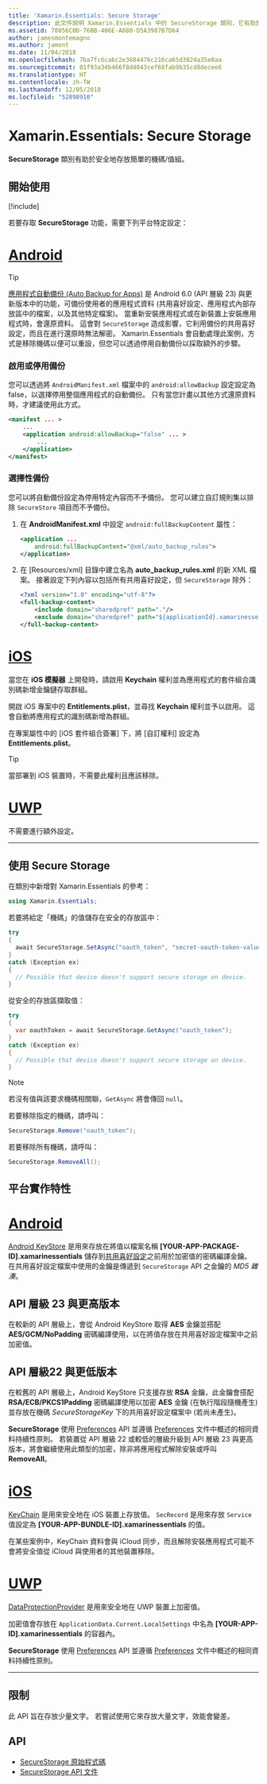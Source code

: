 ```yaml
---
title: 'Xamarin.Essentials: Secure Storage'
description: 此文件說明 Xamarin.Essentials 中的 SecureStorage 類別，它有助於安全地存放簡單的機碼/值組。 此文件討論如何使用該類別、平台實作特性與限制。
ms.assetid: 78856C0D-76BB-406E-A880-D5A3987B7D64
author: jamesmontemagno
ms.author: jamont
ms.date: 11/04/2018
ms.openlocfilehash: 7ba7fc6cabc2e3684476c216ca65d3824a35e8aa
ms.sourcegitcommit: 01f93a34b466f8d4043cef68fab9b35cd8decee6
ms.translationtype: HT
ms.contentlocale: zh-TW
ms.lasthandoff: 12/05/2018
ms.locfileid: "52898910"
---
```

# <a name="xamarinessentials-secure-storage"></a>Xamarin.Essentials: Secure Storage

**SecureStorage** 類別有助於安全地存放簡單的機碼/值組。

## <a name="get-started"></a>開始使用

[!include[](~/essentials/includes/get-started.md)]

若要存取 **SecureStorage** 功能，需要下列平台特定設定：

# <a name="androidtabandroid"></a>[Android](#tab/android)

> [!TIP]
> [應用程式自動備份 (Auto Backup for Apps)](https://developer.android.com/guide/topics/data/autobackup) 是 Android 6.0 (API 層級 23) 與更新版本中的功能，可備份使用者的應用程式資料 (共用喜好設定、應用程式內部存放區中的檔案，以及其他特定檔案)。 當重新安裝應用程式或在新裝置上安裝應用程式時，會還原資料。 這會對 `SecureStorage` 造成影響，它利用備份的共用喜好設定，而且在進行還原時無法解密。 Xamarin.Essentials 會自動處理此案例，方式是移除機碼以便可以重設，但您可以透過停用自動備份以採取額外的步驟。

### <a name="enable-or-disable-backup"></a>啟用或停用備份
您可以透過將 `AndroidManifest.xml` 檔案中的 `android:allowBackup` 設定設定為 false，以選擇停用整個應用程式的自動備份。 只有當您計畫以其他方式還原資料時，才建議使用此方式。

```xml
<manifest ... >
    ...
    <application android:allowBackup="false" ... >
        ...
    </application>
</manifest>
```

### <a name="selective-backup"></a>選擇性備份
您可以將自動備份設定為停用特定內容而不予備份。 您可以建立自訂規則集以排除 `SecureStore` 項目而不予備份。

1. 在 **AndroidManifest.xml** 中設定 `android:fullBackupContent` 屬性：

    ```xml
    <application ...
        android:fullBackupContent="@xml/auto_backup_rules">
    </application>
    ```

2. 在 [Resources/xml] 目錄中建立名為 **auto_backup_rules.xml** 的新 XML 檔案。 接著設定下列內容以包括所有共用喜好設定，但 `SecureStorage` 除外：

    ```xml
    <?xml version="1.0" encoding="utf-8"?>
    <full-backup-content>
        <include domain="sharedpref" path="."/>
        <exclude domain="sharedpref" path="${applicationId}.xamarinessentials.xml"/>
    </full-backup-content>
    ```

# <a name="iostabios"></a>[iOS](#tab/ios)

當您在 **iOS 模擬器** 上開發時，請啟用 **Keychain** 權利並為應用程式的套件組合識別碼新增金鑰鏈存取群組。 

開啟 iOS 專案中的 **Entitlements.plist**，並尋找 **Keychain** 權利並予以啟用。 這會自動將應用程式的識別碼新增為群組。

在專案屬性中的 [iOS 套件組合簽署] 下，將 [自訂權利] 設定為 **Entitlements.plist**。

> [!TIP]
> 當部署到 iOS 裝置時，不需要此權利且應該移除。

# <a name="uwptabuwp"></a>[UWP](#tab/uwp)

不需要進行額外設定。

-----

## <a name="using-secure-storage"></a>使用 Secure Storage

在類別中新增對 Xamarin.Essentials 的參考：

```csharp
using Xamarin.Essentials;
```

若要將給定「機碼」的值儲存在安全的存放區中：

```csharp
try
{
  await SecureStorage.SetAsync("oauth_token", "secret-oauth-token-value");
}
catch (Exception ex)
{
  // Possible that device doesn't support secure storage on device.
}
```

從安全的存放區擷取值：

```csharp
try
{
  var oauthToken = await SecureStorage.GetAsync("oauth_token");
}
catch (Exception ex)
{
  // Possible that device doesn't support secure storage on device.
}
```

> [!NOTE]
> 若沒有值與該要求機碼相關聯，`GetAsync` 將會傳回 `null`。

若要移除指定的機碼，請呼叫：

```csharp
SecureStorage.Remove("oauth_token");
```

若要移除所有機碼，請呼叫：

```csharp
SecureStorage.RemoveAll();
```


## <a name="platform-implementation-specifics"></a>平台實作特性

# <a name="androidtabandroid"></a>[Android](#tab/android)

[Android KeyStore](https://developer.android.com/training/articles/keystore.html) 是用來存放在將值以檔案名稱 **[YOUR-APP-PACKAGE-ID].xamarinessentials** 儲存到[共用喜好設定](https://developer.android.com/training/data-storage/shared-preferences.html)之前用於加密值的密碼編譯金鑰。  在共用喜好設定檔案中使用的金鑰是傳遞到 `SecureStorage` API 之金鑰的 _MD5 雜湊_。

## <a name="api-level-23-and-higher"></a>API 層級 23 與更高版本

在較新的 API 層級上，會從 Android KeyStore 取得 **AES** 金鑰並搭配 **AES/GCM/NoPadding** 密碼編譯使用，以在將值存放在共用喜好設定檔案中之前加密值。

## <a name="api-level-22-and-lower"></a>API 層級22 與更低版本

在較舊的 API 層級上，Android KeyStore 只支援存放 **RSA** 金鑰，此金鑰會搭配 **RSA/ECB/PKCS1Padding** 密碼編譯使用以加密 **AES** 金鑰 (在執行階段隨機產生) 並存放在機碼 _SecureStorageKey_ 下的共用喜好設定檔案中 (若尚未產生)。

**SecureStorage** 使用 [Preferences](preferences.md) API 並遵循 [Preferences](preferences.md#persistence) 文件中概述的相同資料持續性原則。 若裝置從 API 層級 22 或較低的層級升級到 API 層級 23 與更高版本，將會繼續使用此類型的加密，除非將應用程式解除安裝或呼叫 **RemoveAll**。

# <a name="iostabios"></a>[iOS](#tab/ios)

[KeyChain](https://developer.xamarin.com/api/type/Security.SecKeyChain/) 是用來安全地在 iOS 裝置上存放值。  `SecRecord` 是用來存放 `Service` 值設定為 **[YOUR-APP-BUNDLE-ID].xamarinessentials** 的值。

在某些案例中，KeyChain 資料會與 iCloud 同步，而且解除安裝應用程式可能不會將安全值從 iCloud 與使用者的其他裝置移除。

# <a name="uwptabuwp"></a>[UWP](#tab/uwp)

[DataProtectionProvider](https://docs.microsoft.com/uwp/api/windows.security.cryptography.dataprotection.dataprotectionprovider) 是用來安全地在 UWP 裝置上加密值。

加密值會存放在 `ApplicationData.Current.LocalSettings` 中名為 **[YOUR-APP-ID].xamarinessentials** 的容器內。

**SecureStorage** 使用 [Preferences](preferences.md) API 並遵循 [Preferences](preferences.md#persistence) 文件中概述的相同資料持續性原則。

-----

## <a name="limitations"></a>限制

此 API 旨在存放少量文字。  若嘗試使用它來存放大量文字，效能會變差。

## <a name="api"></a>API

- [SecureStorage 原始程式碼](https://github.com/xamarin/Essentials/tree/master/Xamarin.Essentials/SecureStorage)
- [SecureStorage API 文件](xref:Xamarin.Essentials.SecureStorage)
